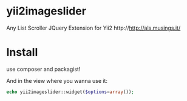 yii2imageslider
===============

Any List Scroller JQuery Extension for Yii2
http://http://als.musings.it/


Install
=======

use composer and packagist!

And in the view where you wanna use it:

```php
echo yii2imageslider::widget($options=array());
```
